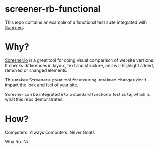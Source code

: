 # screener-rb-functional
This repo contains an example of a functional test suite integrated with [Screener](https://screener.io).

# Why?
[Screener.io](https://screener.io) is a great tool for doing visual comparison of website versions.  It checks differences in layout, text and structure, and will highlight added, removed or changed elements.

This makes Screener a great tool for ensuring unrelated changes don't impact the look and feel of your site.

Screener can be integrated into a standard functional test suite, which is what this repo demonstrates.

# How?

Computers.  Always Computers.  Never Goats.

Why No. Ni.
